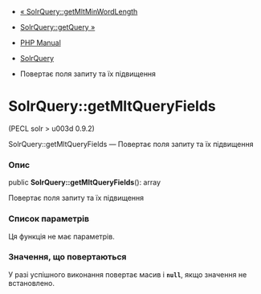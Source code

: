 - [«
SolrQuery::getMltMinWordLength](solrquery.getmltminwordlength.md)
- [SolrQuery::getQuery »](solrquery.getquery.md)

- [PHP Manual](index.md)
- [SolrQuery](class.solrquery.md)
- Повертає поля запиту та їх підвищення

# SolrQuery::getMltQueryFields

(PECL solr \> u003d 0.9.2)

SolrQuery::getMltQueryFields — Повертає поля запиту та їх підвищення

### Опис

public **SolrQuery::getMltQueryFields**(): array

Повертає поля запиту та їх підвищення

### Список параметрів

Ця функція не має параметрів.

### Значення, що повертаються

У разі успішного виконання повертає масив і **`null`**, якщо
значення не встановлено.
